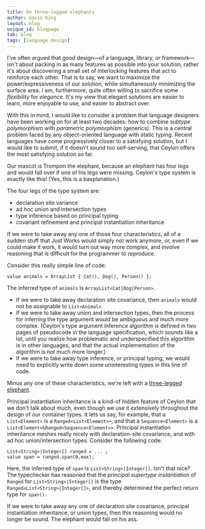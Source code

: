 ```yaml
---
title: On three-legged elephants
author: Gavin King
layout: blog
unique_id: blogpage
tab: blog
tags: [language design]
---
```


I've often argued that good design&mdash;of a language, library, or 
framework&mdash;isn't about packing in as many features as possible 
into your solution, rather it's about discovering a small set of
interlocking features that act to reinforce each other. That is to
say, we want to maximize the power/expressiveness of our solution,
while simultaneously minimizing the surface area. I am, furthermore,
quite often willing to sacrifice some _flexibility_ for _elegance_.
It's my view that elegant solutions are easier to learn, more 
enjoyable to use, and easier to abstract over.

With this in mind, I would like to consider a problem that language
designers have been working on for at least two decades: how to
combine _subtype polymorphism_ with _parametric polymorphism_ (generics).
This is a central problem faced by any object-oriented language with
static typing. Recent languages have come progressively closer to a
satisfying solution, but I would like to submit, if it doesn't sound
too self-serving, that Ceylon offers the most satisfying solution so 
far.

Our mascot is Trompon the elephant, because an elephant has four 
legs and would fall over if one of his legs were missing. Ceylon's
type system is exactly like this! (Yes, this is a baxplanation.)

The four legs of the type system are:

- declaration site variance
- ad hoc union and intersection types
- type inference based on principal typing
- covariant refinement and principal 
  instantiation inheritance

If we were to take away any one of those four characteristics, all
of a sudden stuff that Just Works would simply not work anymore, or,
even if we could make it work, it would turn out way more complex, 
and involve reasoning that is difficult for the programmer to 
reproduce.

Consider this really simple line of code:

<!-- try: -->
    value animals = ArrayList { Cat(), Dog(), Person() };

The inferred type of `animals` is `ArrayList<Cat|Dog|Person>`.

- If we were to take away declaration site covariance, then `animals` 
  would not be assignable to `List<Animal>`.
- If we were to take away union and intersection types, then the 
  process for inferring the type argument would be ambiguous and much 
  more complex. (Ceylon's type argument inference algorithm is defined 
  in two pages of pseudocode in the language specification, which sounds 
  like a lot, until you realize how problematic and underspecified this 
  algorithm is in other languages, and that the actual implementation 
  of the algorithm is not much more longer.)
- If we were to take away type inference, or principal typing, we would 
  need to explicitly write down some uninteresting types in this line 
  of code.

Minus any one of these characteristics, we're left with a [three-legged 
elephant](http://www.telegraph.co.uk/earth/wildlife/4966620/Mosha-the-elephant-gets-prosthetic-leg.html).
 
Principal instantiation inheritance is a kind-of hidden feature of 
Ceylon that we don't talk about much, even though we use it extensively
throughout the design of our container types. It lets us say, for example, 
that a `List<Element>` is a `Ranged<List<Element>>`, and that a 
`Sequence<Element>` is a  `List<Element>&Ranged<Sequence<Element>>`.
Principal instantiation inheritance meshes really nicely with 
declaration-site covariance, and with ad hoc union/intersection types.
Consider the following code:

<!-- try: -->
    List<String>|Integer[] ranged = ... ;
    value span = ranged.span(0,max); 

Here, the inferred type of `span` is `List<String>|Integer[]`. Isn't 
that nice? The typechecker has reasoned that the _principal supertype 
instantiation_ of `Ranged` for `List<String>|Integer[]` is the type
`Ranged<List<String>|Integer[]>`, and thereby determined the perfect
return type for `span()`.

If we were to take away any one of declaration site covariance, 
principal instantiation inheritance, or union types, then this 
reasoning would no longer be sound. The elephant would fall on his
ass.
